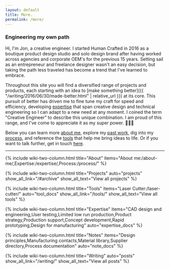 ```yaml
---
layout: default
title: More.
permalink: /more/
---
```


### Engineering my own path

Hi, I'm Jon, a creative engineer. I started Human Crafted in 2016 as a boutique product design studio and solo design brand after having worked across agencies and corporate OEM's for the previous 15 years. Setting sail as an entrepreneur and freelance designer wasn't an easy decision, but taking the path less traveled has become a trend that I've learned to embrace.

Throughout this site you will find a diversified range of projects and products, each starting with an idea to [make something better]({{ "/writing/2016/06/30/made-better.html" | relative_url }}) at its core. This pursuit of better has driven me to fine tune my craft for speed and efficiency, developing [expertise](_docs/expertise.md) that span creative design and technical engineering so I can adapt to a new need at any moment. I coined the term "Creative Engineer" to describe this unique combination. I am proud of this range, and I've come to appreciate it as my super power. 🦸🏻‍♂️ 

Below you can learn more [about me](_docs/about-me.md), explore my [past work](/#archive), dig into my [process](_docs/process.md), and reference the [tools](_docs/tools.md) that help me bring ideas to life.  Or if you want to talk further, get in touch [here](lab.md).

---

{% include wiki-two-column.html title="About" items="About me:/about-me/,Expertise:/expertise/,Process:/process/" %}

{% include wiki-two-column.html title="Projects" auto="projects" show_all_link="/#archive" show_all_text="View all projects" %}

{% include wiki-two-column.html title="Tools" items="Laser Cutter:/laser-cutter/" auto="tool_docs" show_all_link="/tools/" show_all_text="View all tools" %}

{% include wiki-two-column.html title="Expertise" items="CAD design and engineering,User testing,Limited low run production,Product strategy,Production support,Concept development,Rapid prototyping,Design for manufacturing" auto="expertise_docs" %}

{% include wiki-two-column.html title="Notes" items="Design principles,Manufacturing contacts,Material library,Supplier directory,Process documentation" auto="note_docs" %}

{% include wiki-two-column.html title="Writing" auto="posts" show_all_link="/writing/" show_all_text="View all posts" %}
